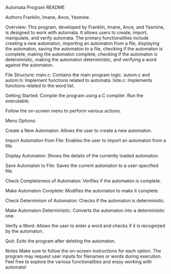 Automata Program README

Authors
Franklin,
Imane,
Ance,
Yasmine.


Overview: 
This program, developed by Franklin, Imane, Ance, and Yasmine, is designed to work with automata. It allows users to create, import, manipulate, and verify automata. The primary functionalities include creating a new automaton, importing an automaton from a file, displaying the automaton, saving the automaton to a file, checking if the automaton is complete, making the automaton complete, checking if the automaton is deterministic, making the automaton deterministic, and verifying a word against the automaton.


File Structure: 
main.c: Contains the main program logic.
autom.c and autom.h: Implement functions related to automata.
liste.c: Implements functions related to the word list.

Getting Started:
Compile the program using a C compiler.
Run the executable.

Follow the on-screen menu to perform various actions.

Menu Options:

Create a New Automaton: Allows the user to create a new automaton.

Import Automaton from File: Enables the user to import an automaton from a file.

Display Automaton: Shows the details of the currently loaded automaton.

Save Automaton to File: Saves the current automaton to a user-specified file.

Check Completeness of Automaton: Verifies if the automaton is complete.

Make Automaton Complete: Modifies the automaton to make it complete.

Check Determinism of Automaton: Checks if the automaton is deterministic.

Make Automaton Deterministic: Converts the automaton into a deterministic one.

Verify a Word: Allows the user to enter a word and checks if it is recognized by the automaton.

Quit: Exits the program after deleting the automaton.


Notes
Make sure to follow the on-screen instructions for each option.
The program may request user inputs for filenames or words during execution.
Feel free to explore the various functionalities and enjoy working with automata!









